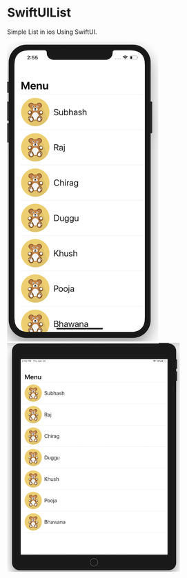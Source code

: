 # SwiftUIList
Simple List in ios Using SwiftUI.

![alt text](https://raw.githubusercontent.com/raj-engineer/SwiftUIList/master/SwiftUIList/Screenshots/iphone.png)  &nbsp;  &nbsp;                             ![alt text](https://raw.githubusercontent.com/raj-engineer/SwiftUIList/master/SwiftUIList/Screenshots/ipad.png)
